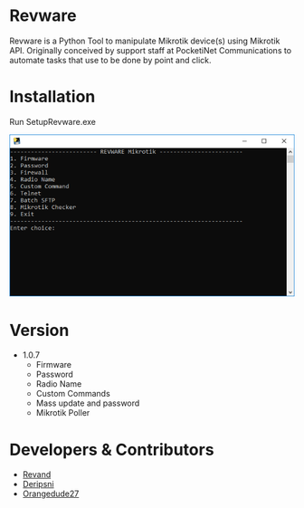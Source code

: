# Revware

Revware is a Python Tool to manipulate Mikrotik device(s) using Mikrotik API. Originally conceived by support staff at PocketiNet Communications to automate tasks that use to be done by point and click.

# Installation
  Run SetupRevware.exe

![Screenshot of main page](Revware.PNG "Main Menu")

# Version
- 1.0.7
  - Firmware
  - Password
  - Radio Name
  - Custom Commands
  - Mass update and password
  - Mikrotik Poller

# Developers & Contributors

* [Revand](https://github.com/revand)
* [Deripsni](https://github.com/deripsni)
* [Orangedude27](https://github.com/orangedude27)
